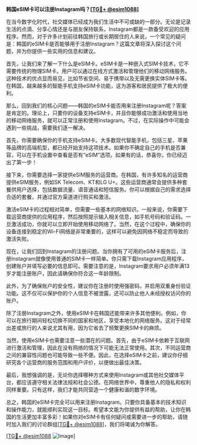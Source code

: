 **韩国eSIM卡可以注册Instagram吗？[[TG💪+ @esim1088](https://t.me/s/esim1088)]**

在当今数字化时代，社交媒体已经成为我们生活中不可或缺的一部分。无论是记录生活的点滴、分享心情还是与朋友保持联系，Instagram都是一款备受欢迎的应用程序。然而，对于许多计划前往韩国旅行或长期居住的人来说，一个常见的疑问是：韩国的eSIM卡是否能够用于注册Instagram？这篇文章将深入探讨这个问题，并为你提供一些实用的信息和建议。

首先，让我们来了解一下什么是eSIM卡。eSIM卡是一种嵌入式SIM卡技术，它不需要传统的物理SIM卡。用户可以通过在线方式激活和管理他们的移动网络服务。这种技术的优点显而易见，比如节省空间、易于携带以及无需更换实体SIM卡等。在韩国，越来越多的智能手机支持eSIM卡功能，这为游客和居民提供了极大的便利。

那么，回到我们的核心问题——韩国的eSIM卡能否用来注册Instagram呢？答案是肯定的。理论上，只要你的设备支持eSIM卡，并且你能够成功激活和使用当地的移动网络服务，就可以正常注册和使用Instagram。不过，在实际操作中可能会遇到一些挑战，需要我们逐一解决。

首先，你需要确保你的手机支持eSIM卡。大多数现代智能手机，包括三星、苹果等品牌的高端机型，都已经开始支持这项技术。如果你不确定自己的手机是否兼容，可以在手机设置中查看是否有“eSIM”选项。如果有的话，恭喜你，你已经迈出了第一步！

接下来，你需要选择一家提供eSIM服务的运营商。在韩国，有许多知名的运营商提供eSIM服务，例如SK Telecom、KT和LG U+。这些运营商通常会提供多种套餐供用户选择，包括数据流量、语音通话和短信服务。你可以根据自己的需求选择合适的套餐，并通过官方渠道进行购买和激活。

激活eSIM卡的过程相对简单，但需要一些基本的网络知识。一般来说，你需要下载运营商提供的应用程序，然后按照提示输入相关信息，如手机号码和验证码。一旦激活成功，你就可以立即开始使用移动网络了。当然，在这个过程中，确保你的设备连接到稳定的Wi-Fi网络是非常重要的，这样可以避免因网络不稳定而导致的激活失败。

现在，让我们回到Instagram的注册问题。当你拥有了可用的eSIM卡服务后，注册Instagram就像使用普通的SIM卡一样简单。你只需下载Instagram应用程序，创建账户并填写必要的信息即可。需要注意的是，Instagram要求用户必须年满13岁才能注册账户，因此请确保你符合这一年龄限制。

此外，为了确保账户的安全性，建议你在注册时使用强密码，并启用双重身份验证功能。这不仅可以保护你的个人信息不被泄露，还可以防止他人未经授权访问你的账户。

除了注册Instagram之外，使用eSIM卡在韩国还能带来许多其他便利。例如，你可以在旅行期间轻松切换不同的国家和地区，享受本地化的网络服务。这对于经常出差或旅行的人来说尤其有用，因为它省去了频繁更换SIM卡的麻烦。

当然，使用eSIM卡也需要注意一些潜在的问题。首先，由于eSIM卡依赖于互联网进行激活和管理，因此在没有网络的情况下可能无法正常使用。其次，不同运营商之间的兼容性问题也可能导致一些不便。因此，在选择eSIM卡之前，建议你仔细研究各个运营商的服务范围和用户评价，以便做出最佳决策。

最后，我想强调的是，无论你选择哪种方式来使用Instagram或其他社交媒体平台，都应该遵守相关法律法规和社会公德。在网络世界中，尊重他人的隐私和权利同样重要。只有这样，我们才能共同营造一个健康和谐的数字环境。

总之，韩国的eSIM卡完全可以用来注册Instagram。只要你具备基本的技术知识和操作能力，就能顺利实现这一目标。希望本文能为你提供有益的帮助，让你在韩国的生活更加丰富多彩！如果你对eSIM卡有任何疑问或需要进一步的帮助，请随时加入我们的讨论群组[[TG💪+ @esim1088](https://t.me/s/esim1088)]，我们将竭诚为你解答。

[[TG💪+ @esim1088](https://t.me/s/esim1088) ![Image](https://i.postimg.cc/4NQfJmqS/Snipaste-2025-05-13-00-14-12.png)]